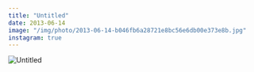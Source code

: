 ```yaml
---
title: "Untitled"
date: 2013-06-14
image: "/img/photo/2013-06-14-b046fb6a28721e8bc56e6db00e373e8b.jpg"
instagram: true
---
```


![Untitled](/img/photo/2013-06-14-b046fb6a28721e8bc56e6db00e373e8b.jpg)
